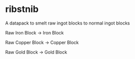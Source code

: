 # ribstnib
A datapack to smelt raw ingot blocks to normal ingot blocks

Raw Iron Block -> Iron Block

Raw Copper Block -> Copper Block

Raw Gold Block -> Gold Block
